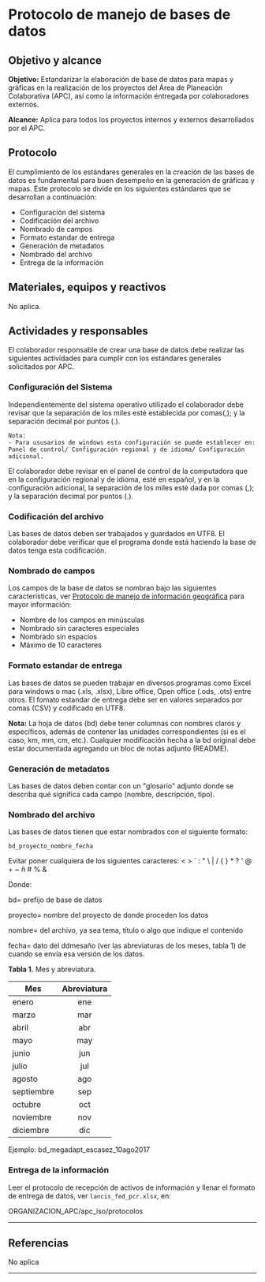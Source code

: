 # Protocolo de manejo de bases de datos


## Objetivo y alcance

**Objetivo:** Estandarizar la elaboración de base de datos para mapas y gráficas en la realización de los proyectos del Área de Planeación Colaborativa (APC), así como la información éntregada por colaboradores externos.

**Alcance:** Aplica para todos los proyectos internos y externos desarrollados por el APC.


## Protocolo

El cumplimiento de los estándares generales en la creación de las bases de datos es fundamental para buen desempeño en la generación de gráficas y mapas.
Este protocolo se divide en los siguientes estándares que se desarrollan a continuación:
* Configuración del sistema
* Codificación del archivo
* Nombrado de campos
* Formato estandar de entrega
* Generación de metadatos
* Nombrado del archivo
* Entrega de la información

## Materiales, equipos y reactivos

No aplica.


## Actividades y responsables

El colaborador responsable de crear una base de datos debe realizar las siguientes actividades para cumplir con los estándares generales solicitados por APC.

### Configuración del Sistema

Independientemente del sistema operativo utilizado el colaborador debe revisar que la separación de los miles esté establecida por comas(,); y la separación decimal por puntos (.).
```
Nota:
- Para ususarios de windows esta configuración se puede establecer en:
Panel de control/ Configuración regional y de idioma/ Configuración adicional.
```

El colaborador debe revisar en el panel de control de la computadora que en la configuración regional y de idioma, esté en español, y en la configuración adicional, la separación de los miles esté dada por comas (,); y la separación decimal por puntos (.).

### Codificación del archivo

Las bases de datos deben ser trabajados y guardados en UTF8. El colaborador debe verificar que el programa donde está haciendo la base de datos tenga esta codificación.

### Nombrado de campos

Los campos de la base de datos se nombran bajo las siguientes características, ver [Protocolo de manejo de información geográfica](https://lancis-apc.github.io/planeacion-colaborativa/protocolo_manejo_info_gis.html) para mayor información:

* Nombre de los campos en minúsculas
* Nombrado sin caracteres especiales
* Nombrado sin espacios
* Máximo de 10 caracteres 

### Formato estandar de entrega

Las bases de datos se pueden trabajar en diversos programas como Excel para windows o mac (.xls, .xlsx), Libre office, Open office (.ods, .ots) entre otros.
El fomato estandar de entrega debe ser en valores separados por comas (CSV) y codificado en UTF8.

**Nota:** La hoja de datos (bd) debe tener columnas con nombres claros y específicos, además de contener las unidades correspondientes (si es el caso, km, mm, cm, etc.). Cualquier modificación hecha a la bd original debe estar documentada agregando un bloc de notas adjunto (README).

### Generación de metadatos

Las bases de datos deben contar con un "glosario" adjunto donde se describa qué significa cada campo (nombre, descripción, tipo).

### Nombrado del archivo

Las bases de datos tienen que estar nombrados con el siguiente formato:

  `bd_proyecto_nombre_fecha`

Evitar poner cualquiera de los siguientes caracteres:
< > ´ : " \ | / { } * ? ' @ + ~ ñ # % &

Donde:

bd= prefijo de base de datos

proyecto= nombre del proyecto de donde proceden los datos

nombre= del archivo, ya sea tema, título o algo que indique el contenido

fecha= dato del ddmesaño (ver las abreviaturas de los meses, tabla 1) de cuando se envía esa versión de los datos.

**Tabla 1.** Mes y abreviatura.

| Mes  |	Abreviatura |
| ---  |  :------:    |
| enero  |	ene       |
| marzo  |	mar       |
| abril  |	abr       |
| mayo   |	may       |
| junio  |	jun       |
| julio  |	jul       |
| agosto |	ago       |
| septiembre | sep    |
| octubre |	oct       |
| noviembre	| nov     |
| diciembre |	dic     |

Ejemplo:
bd_megadapt_escasez_10ago2017




### Entrega de la información

Leer el protocolo de recepción de activos de información y llenar el formato de entrega de datos, ver `lancis_fed_pcr.xlsx`, en:


ORGANIZACION_APC/apc_iso/protocolos


* * *

## Referencias

No aplica

* * *
